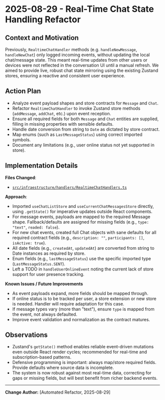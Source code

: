 # 2025-08-29 - Real-Time Chat State Handling Refactor

## Context and Motivation

Previously, `RealtimeChatHandler` methods (e.g. `handleNewMessage`, `handleNewChat`) only logged incoming events, without updating the local chat/message state. This meant real-time updates from other users or devices were not reflected in the conversation UI until a manual refresh. We aimed to provide live, robust chat state mirroring using the existing Zustand stores, ensuring a reactive and consistent user experience.

## Action Plan

- Analyze event payload shapes and store contracts for `Message` and `Chat`.
- Refactor `RealtimeChatHandler` to invoke Zustand store methods (`addMessage`, `addChat`, etc.) upon event reception.
- Ensure all required fields for both `Message` and `Chat` entities are supplied, filling in missing properties with sensible defaults.
- Handle date conversion from string to `Date` as dictated by store contract.
- Map enums (such as `LastMessageStatus`) using correct imported symbols.
- Document any limitations (e.g., user online status not yet supported in store).

## Implementation Details

**Files Changed**:

- [`src/infraestructure/handlers/RealtimeChatHandlers.ts`](../src/infraestructure/handlers/RealtimeChatHandlers.ts)

**Approach**:

- Imported `useChatListStore` and `useCurrentChatMessagesStore` directly, using `.getState()` for imperative updates outside React components.
- For message events, payloads are mapped to the required Message shape. Fallback/defaults are assigned for missing fields (e.g., `type: "text"`, `readed: false`).
- For new chat events, created full Chat objects with sane defaults for all required contract fields (e.g., `description: ""`, `participants: []`, `isActive: true`).
- All date fields (e.g., `createdAt`, `updatedAt`) are converted from string to Date instances as required by store.
- Enum fields (e.g., `lastMessageStatus`) use the specific imported type (`LastMessageStatus.SENT`).
- Left a TODO in `handleUserOnlineEvent` noting the current lack of store support for user presence tracking.

**Known Issues / Future Improvements**

- As event payloads expand, more fields should be mapped through.
- If online status is to be tracked per user, a store extension or new store is needed. Handler will require adaptation for this case.
- If message types vary (more than "text"), ensure `type` is mapped from the event, not always defaulted.
- Improve event validation and normalization as the contract matures.

## Observations

- Zustand's `getState()` method enables reliable event-driven mutations even outside React render cycles; recommended for real-time and subscription-based patterns.
- Defensive programming is important: always map/store required fields. Provide defaults where source data is incomplete.
- The system is now robust against most real-time data, correcting for gaps or missing fields, but will best benefit from richer backend events.

---

**Change Author:** [Automated Refactor, 2025-08-29]
